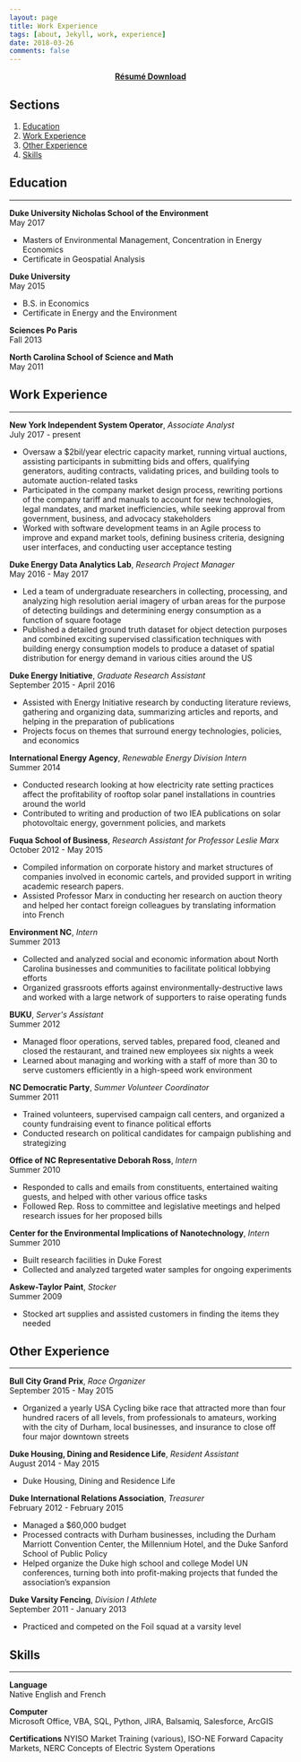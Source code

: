 ```yaml
---
layout: page
title: Work Experience
tags: [about, Jekyll, work, experience]
date: 2018-03-26
comments: false
---
```

<center><a href="https://drive.google.com/file/d/1S_d6dGLGXp27NFMQS8tAqegjTtE0Liaa/view?usp=sharing"><b>Résumé Download</b></a></center>

## Sections
1. [Education](#education)
2. [Work Experience](#work-exp)
3. [Other Experience](#other-exp)
4. [Skills](#skills)


## Education <a name="education"></a>
* * *
**Duke University Nicholas School of the Environment**  
May 2017
* Masters of Environmental Management, Concentration in Energy Economics
* Certificate in Geospatial Analysis

**Duke University**  
May 2015
* B.S. in Economics
* Certificate in Energy and the Environment

**Sciences Po Paris**  
Fall 2013

**North Carolina School of Science and Math**  
May 2011

## Work Experience <a name="work-exp"></a>
* * *
**New York Independent System Operator**, *Associate Analyst*  
July 2017 - present
* Oversaw a $2bil/year electric capacity market, running virtual auctions, assisting participants in submitting bids and offers, qualifying generators, auditing contracts, validating prices, and building tools to automate auction-related tasks
* Participated in the company market design process, rewriting portions of the company tariff and manuals to account for new technologies, legal mandates, and market inefficiencies, while seeking approval from government, business, and advocacy stakeholders
* Worked with software development teams in an Agile process to improve and expand market tools, defining business criteria, designing user interfaces, and conducting user acceptance testing

**Duke Energy Data Analytics Lab**, *Research Project Manager*  
May 2016 - May 2017
* Led a team of undergraduate researchers in collecting, processing, and analyzing high resolution aerial imagery of urban areas for the purpose of detecting buildings and determining energy consumption as a function of square footage
* Published a detailed ground truth dataset for object detection purposes and combined exciting supervised classification techniques with building energy consumption models to produce a dataset of spatial distribution for energy demand in various cities around the US

**Duke Energy Initiative**, *Graduate Research Assistant*  
September 2015 - April 2016
* Assisted with Energy Initiative research by conducting literature reviews, gathering and organizing data, summarizing articles and reports, and helping in the preparation of publications
* Projects focus on themes that surround energy technologies, policies, and economics

**International Energy Agency**, *Renewable Energy Division Intern*  
Summer 2014
* Conducted research looking at how electricity rate setting practices affect the profitability of rooftop solar panel installations in countries around the world
* Contributed to writing and production of two IEA publications on solar photovoltaic energy, government policies, and markets

**Fuqua School of Business**, *Research Assistant for Professor Leslie Marx*  
October 2012 - May 2015
* Compiled information on corporate history and market structures of companies involved in economic cartels, and provided support in writing academic research papers.
* Assisted Professor Marx in conducting her research on auction theory and helped her contact foreign colleagues by translating information into French

**Environment NC**, *Intern*  
Summer 2013
* Collected and analyzed social and economic information about North Carolina businesses and communities to facilitate political lobbying efforts
* Organized grassroots efforts against environmentally-destructive laws and worked with a large network of supporters to raise operating funds

**BUKU**, *Server's Assistant*  
Summer 2012
* Managed floor operations, served tables, prepared food, cleaned and closed the restaurant, and trained new employees six nights a week
* Learned about managing and working with a staff of more than 30 to serve customers efficiently in a high-speed work environment

**NC Democratic Party**, *Summer Volunteer Coordinator*  
Summer 2011
* Trained volunteers, supervised campaign call centers, and organized a county fundraising event to finance political efforts
* Conducted research on political candidates for campaign publishing and strategizing

**Office of NC Representative Deborah Ross**, *Intern*  
Summer 2010
* Responded to calls and emails from constituents, entertained waiting guests, and helped with other various office tasks
* Followed Rep. Ross to committee and legislative meetings and helped research issues for her proposed bills

**Center for the Environmental Implications of Nanotechnology**, *Intern*  
Summer 2010
* Built research facilities in Duke Forest
* Collected and analyzed targeted water samples for ongoing experiments

**Askew-Taylor Paint**, *Stocker*  
Summer 2009
* Stocked art supplies and assisted customers in finding the items they needed

## Other Experience <a name="other-exp"></a>
* * *
**Bull City Grand Prix**, *Race Organizer*  
September 2015 - May 2015
* Organized a yearly USA Cycling bike race that attracted more than four hundred racers of all levels, from professionals to amateurs, working with the city of Durham, local businesses, and insurance to close off four major downtown streets

**Duke Housing, Dining and Residence Life**, *Resident Assistant*  
August 2014 - May 2015
* Duke Housing, Dining and Residence Life

**Duke International Relations Association**, *Treasurer*  
February 2012 - February 2015
* Managed a $60,000 budget
* Processed contracts with Durham businesses, including the Durham Marriott Convention Center, the Millennium Hotel, and the Duke Sanford School of Public Policy
* Helped organize the Duke high school and college Model UN conferences, turning both into profit-making projects that funded the association’s expansion

**Duke Varsity Fencing**, *Division I Athlete*  
September 2011 - January 2013
* Practiced and competed on the Foil squad at a varsity level

## Skills <a name="skills"></a>
* * *
**Language**  
Native English and French

**Computer**  
Microsoft Office, VBA, SQL, Python, JIRA, Balsamiq, Salesforce, ArcGIS

**Certifications**
NYISO Market Training (various), ISO-NE Forward Capacity Markets, NERC Concepts of Electric System Operations


